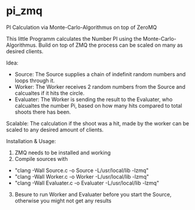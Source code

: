 pi_zmq
======

PI Calculation via Monte-Carlo-Algorithmus on top of ZeroMQ

This little Programm calculates the Number PI using the Monte-Carlo-Algorithmus.
Build on top of ZMQ the process can be scaled on many as desired clients.

Idea:
- Source: The Source supplies a chain of indefinit random numbers and loops through it.
- Worker: The Worker receives 2 random numbers from the Source and calcualtes if it hits the circle.
- Evaluater: The Worker is sending the result to the Evaluater, who calcualtes the number Pi, based on how many hits compared to total shoots there has been.

Scalable:
The calculation if the shoot was a hit, made by the worker can be scaled to any desired amount of clients.

Installation & Usage:
1. ZMQ needs to be installed and working
2. Compile sources with 
- "clang -Wall Source.c -o Source -L/usr/local/lib -lzmq"
- "clang -Wall Worker.c -o Worker -L/usr/local/lib -lzmq"
- "clang -Wall Evaluater.c -o Evaluater -L/usr/local/lib -lzmq"
3. Besure to run Worker and Evaluater before you start the Source, otherwise you might not get any results
